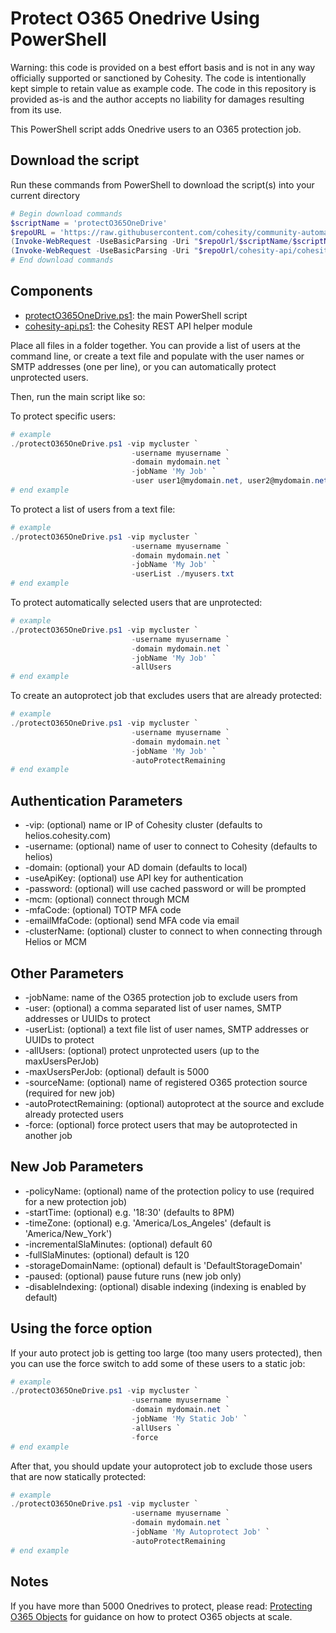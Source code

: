 # Protect O365 Onedrive Using PowerShell

Warning: this code is provided on a best effort basis and is not in any way officially supported or sanctioned by Cohesity. The code is intentionally kept simple to retain value as example code. The code in this repository is provided as-is and the author accepts no liability for damages resulting from its use.

This PowerShell script adds Onedrive users to an O365 protection job.

## Download the script

Run these commands from PowerShell to download the script(s) into your current directory

```powershell
# Begin download commands
$scriptName = 'protectO365OneDrive'
$repoURL = 'https://raw.githubusercontent.com/cohesity/community-automation-samples/main/powershell'
(Invoke-WebRequest -UseBasicParsing -Uri "$repoUrl/$scriptName/$scriptName.ps1").content | Out-File "$scriptName.ps1"; (Get-Content "$scriptName.ps1") | Set-Content "$scriptName.ps1"
(Invoke-WebRequest -UseBasicParsing -Uri "$repoUrl/cohesity-api/cohesity-api.ps1").content | Out-File cohesity-api.ps1; (Get-Content cohesity-api.ps1) | Set-Content cohesity-api.ps1
# End download commands
```

## Components

* [protectO365OneDrive.ps1](https://raw.githubusercontent.com/cohesity/community-automation-samples/main/powershell/protectO365OneDrive/protectO365OneDrive.ps1): the main PowerShell script
* [cohesity-api.ps1](https://raw.githubusercontent.com/cohesity/community-automation-samples/main/powershell/cohesity-api/cohesity-api.ps1): the Cohesity REST API helper module

Place all files in a folder together. You can provide a list of users at the command line, or create a text file and populate with the user names or SMTP addresses (one per line), or you can automatically protect unprotected users.

Then, run the main script like so:

To protect specific users:

```powershell
# example
./protectO365OneDrive.ps1 -vip mycluster `
                           -username myusername `
                           -domain mydomain.net `
                           -jobName 'My Job' `
                           -user user1@mydomain.net, user2@mydomain.net
# end example
```

To protect a list of users from a text file:

```powershell
# example
./protectO365OneDrive.ps1 -vip mycluster `
                           -username myusername `
                           -domain mydomain.net `
                           -jobName 'My Job' `
                           -userList ./myusers.txt
# end example
```

To protect automatically selected users that are unprotected:

```powershell
# example
./protectO365OneDrive.ps1 -vip mycluster `
                           -username myusername `
                           -domain mydomain.net `
                           -jobName 'My Job' `
                           -allUsers
# end example
```

To create an autoprotect job that excludes users that are already protected:

```powershell
# example
./protectO365OneDrive.ps1 -vip mycluster `
                           -username myusername `
                           -domain mydomain.net `
                           -jobName 'My Job' `
                           -autoProtectRemaining
# end example
```

## Authentication Parameters

* -vip: (optional) name or IP of Cohesity cluster (defaults to helios.cohesity.com)
* -username: (optional) name of user to connect to Cohesity (defaults to helios)
* -domain: (optional) your AD domain (defaults to local)
* -useApiKey: (optional) use API key for authentication
* -password: (optional) will use cached password or will be prompted
* -mcm: (optional) connect through MCM
* -mfaCode: (optional) TOTP MFA code
* -emailMfaCode: (optional) send MFA code via email
* -clusterName: (optional) cluster to connect to when connecting through Helios or MCM

## Other Parameters

* -jobName: name of the O365 protection job to exclude users from
* -user: (optional) a comma separated list of user names, SMTP addresses or UUIDs to protect
* -userList: (optional) a text file list of user names, SMTP addresses or UUIDs to protect
* -allUsers: (optional) protect unprotected users (up to the maxUsersPerJob)
* -maxUsersPerJob: (optional) default is 5000
* -sourceName: (optional) name of registered O365 protection source (required for new job)
* -autoProtectRemaining: (optional) autoprotect at the source and exclude already protected users
* -force: (optional) force protect users that may be autoprotected in another job

## New Job Parameters

* -policyName: (optional) name of the protection policy to use (required for a new protection job)
* -startTime: (optional) e.g. '18:30' (defaults to 8PM)
* -timeZone: (optional) e.g. 'America/Los_Angeles' (default is 'America/New_York')
* -incrementalSlaMinutes: (optional) default 60
* -fullSlaMinutes: (optional) default is 120
* -storageDomainName: (optional) default is 'DefaultStorageDomain'
* -paused: (optional) pause future runs (new job only)
* -disableIndexing: (optional) disable indexing (indexing is enabled by default)

## Using the force option

If your auto protect job is getting too large (too many users protected), then you can use the force switch to add some of these users to a static job:

```powershell
# example
./protectO365OneDrive.ps1 -vip mycluster `
                           -username myusername `
                           -domain mydomain.net `
                           -jobName 'My Static Job' `
                           -allUsers `
                           -force
# end example
```

After that, you should update your autoprotect job to exclude those users that are now statically protected:

```powershell
# example
./protectO365OneDrive.ps1 -vip mycluster `
                           -username myusername `
                           -domain mydomain.net `
                           -jobName 'My Autoprotect Job' `
                           -autoProtectRemaining
# end example
```

## Notes

If you have more than 5000 Onedrives to protect, please read: [Protecting O365 Objects](https://github.com/cohesity/community-automation-samples/blob/main/doc/Protecting%20O365%20Objects.md) for guidance on how to protect O365 objects at scale.
